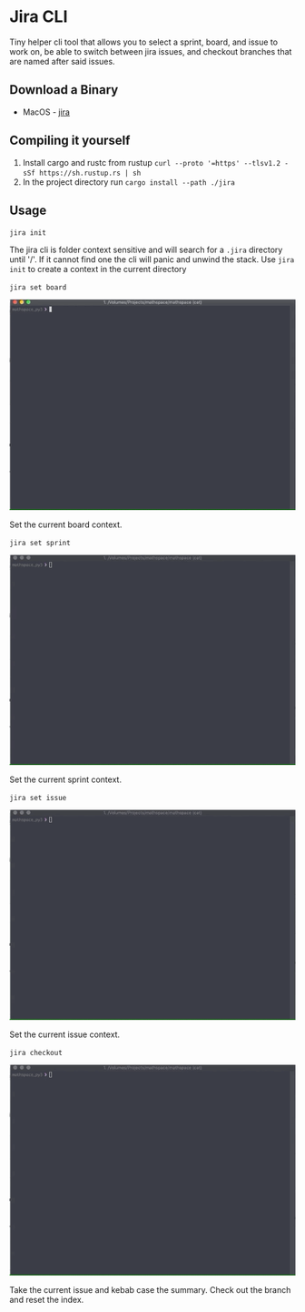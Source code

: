# Jira CLI 

Tiny helper cli tool that allows you to select a sprint, board, and issue to work on, be able to switch between
jira issues, and checkout branches that are named after said issues.

## Download a Binary
* MacOS - [jira](https://github.com/kvnvelasco/jira-cli/releases/download/v0.1.0/darwin-x86-jira)

## Compiling it yourself

1. Install cargo and rustc from rustup `curl --proto '=https' --tlsv1.2 -sSf https://sh.rustup.rs | sh`
2. In the project directory run `cargo install --path ./jira`

## Usage 

`jira init`

The jira cli is folder context sensitive and will search for a `.jira` directory until '/'. If it cannot find one
the cli will panic and unwind the stack. Use `jira init` to create a context in the current directory

`jira set board`

![](./docs/board.gif)

Set the current board context.

`jira set sprint`

![](./docs/sprint.gif)

Set the current sprint context.

`jira set issue`

![](./docs/issue.gif)

Set the current issue context.

`jira checkout`

![](./docs/checkout.gif)

Take the current issue and kebab case the summary. Check out the branch and reset the index.


